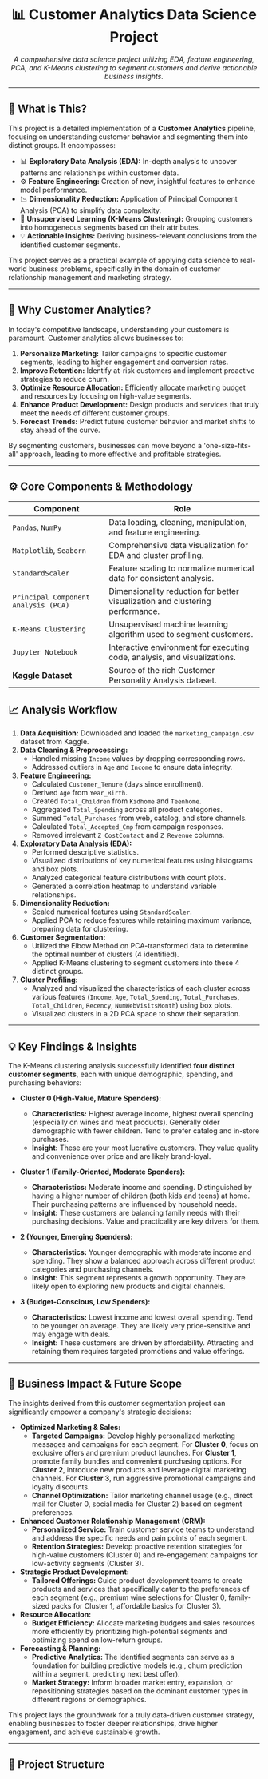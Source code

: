 <h1 align="center">📊 Customer Analytics Data Science Project</h1>

<p align="center">
  <em>A comprehensive data science project utilizing EDA, feature engineering, PCA, and K-Means clustering to segment customers and derive actionable business insights.</em>
</p>

---

## 🚀 What is This?

This project is a detailed implementation of a **Customer Analytics** pipeline, focusing on understanding customer behavior and segmenting them into distinct groups. It encompasses:

- 📊 **Exploratory Data Analysis (EDA):** In-depth analysis to uncover patterns and relationships within customer data.
- ⚙️ **Feature Engineering:** Creation of new, insightful features to enhance model performance.
- 📉 **Dimensionality Reduction:** Application of Principal Component Analysis (PCA) to simplify data complexity.
- 🧠 **Unsupervised Learning (K-Means Clustering):** Grouping customers into homogeneous segments based on their attributes.
- 💡 **Actionable Insights:** Deriving business-relevant conclusions from the identified customer segments.

This project serves as a practical example of applying data science to real-world business problems, specifically in the domain of customer relationship management and marketing strategy.

---

## 🧠 Why Customer Analytics?

In today's competitive landscape, understanding your customers is paramount. Customer analytics allows businesses to:

1.  **Personalize Marketing:** Tailor campaigns to specific customer segments, leading to higher engagement and conversion rates.
2.  **Improve Retention:** Identify at-risk customers and implement proactive strategies to reduce churn.
3.  **Optimize Resource Allocation:** Efficiently allocate marketing budget and resources by focusing on high-value segments.
4.  **Enhance Product Development:** Design products and services that truly meet the needs of different customer groups.
5.  **Forecast Trends:** Predict future customer behavior and market shifts to stay ahead of the curve.

By segmenting customers, businesses can move beyond a 'one-size-fits-all' approach, leading to more effective and profitable strategies.

---

## ⚙️ Core Components & Methodology

| Component                        | Role                                                                    |
|----------------------------------|-------------------------------------------------------------------------|
| `Pandas`, `NumPy`                | Data loading, cleaning, manipulation, and feature engineering.          |
| `Matplotlib`, `Seaborn`          | Comprehensive data visualization for EDA and cluster profiling.         |
| `StandardScaler`                 | Feature scaling to normalize numerical data for consistent analysis.    |
| `Principal Component Analysis (PCA)` | Dimensionality reduction for better visualization and clustering performance. |
| `K-Means Clustering`             | Unsupervised machine learning algorithm used to segment customers.      |
| `Jupyter Notebook`               | Interactive environment for executing code, analysis, and visualizations. |
| **Kaggle Dataset** | Source of the rich Customer Personality Analysis dataset.               |

## 📈 Analysis Workflow

1.  **Data Acquisition:** Downloaded and loaded the `marketing_campaign.csv` dataset from Kaggle.
2.  **Data Cleaning & Preprocessing:**
    * Handled missing `Income` values by dropping corresponding rows.
    * Addressed outliers in `Age` and `Income` to ensure data integrity.
3.  **Feature Engineering:**
    * Calculated `Customer_Tenure` (days since enrollment).
    * Derived `Age` from `Year_Birth`.
    * Created `Total_Children` from `Kidhome` and `Teenhome`.
    * Aggregated `Total_Spending` across all product categories.
    * Summed `Total_Purchases` from web, catalog, and store channels.
    * Calculated `Total_Accepted_Cmp` from campaign responses.
    * Removed irrelevant `Z_CostContact` and `Z_Revenue` columns.
4.  **Exploratory Data Analysis (EDA):**
    * Performed descriptive statistics.
    * Visualized distributions of key numerical features using histograms and box plots.
    * Analyzed categorical feature distributions with count plots.
    * Generated a correlation heatmap to understand variable relationships.
5.  **Dimensionality Reduction:**
    * Scaled numerical features using `StandardScaler`.
    * Applied PCA to reduce features while retaining maximum variance, preparing data for clustering.
6.  **Customer Segmentation:**
    * Utilized the Elbow Method on PCA-transformed data to determine the optimal number of clusters (4 identified).
    * Applied K-Means clustering to segment customers into these 4 distinct groups.
7.  **Cluster Profiling:**
    * Analyzed and visualized the characteristics of each cluster across various features (`Income`, `Age`, `Total_Spending`, `Total_Purchases`, `Total_Children`, `Recency`, `NumWebVisitsMonth`) using box plots.
    * Visualized clusters in a 2D PCA space to show their separation.

---

## 💡 Key Findings & Insights

The K-Means clustering analysis successfully identified **four distinct customer segments**, each with unique demographic, spending, and purchasing behaviors:

* **Cluster 0 (High-Value, Mature Spenders):**
    * **Characteristics:** Highest average income, highest overall spending (especially on wines and meat products). Generally older demographic with fewer children. Tend to prefer catalog and in-store purchases.
    * **Insight:** These are your most lucrative customers. They value quality and convenience over price and are likely brand-loyal.

* **Cluster 1 (Family-Oriented, Moderate Spenders):**
    * **Characteristics:** Moderate income and spending. Distinguished by having a higher number of children (both kids and teens) at home. Their purchasing patterns are influenced by household needs.
    * **Insight:** These customers are balancing family needs with their purchasing decisions. Value and practicality are key drivers for them.

* **2 (Younger, Emerging Spenders):**
    * **Characteristics:** Younger demographic with moderate income and spending. They show a balanced approach across different product categories and purchasing channels.
    * **Insight:** This segment represents a growth opportunity. They are likely open to exploring new products and digital channels.

* **3 (Budget-Conscious, Low Spenders):**
    * **Characteristics:** Lowest income and lowest overall spending. Tend to be younger on average. They are likely very price-sensitive and may engage with deals.
    * **Insight:** These customers are driven by affordability. Attracting and retaining them requires targeted promotions and value offerings.

---

## 🚀 Business Impact & Future Scope

The insights derived from this customer segmentation project can significantly empower a company's strategic decisions:

* **Optimized Marketing & Sales:**
    * **Targeted Campaigns:** Develop highly personalized marketing messages and campaigns for each segment. For **Cluster 0**, focus on exclusive offers and premium product launches. For **Cluster 1**, promote family bundles and convenient purchasing options. For **Cluster 2**, introduce new products and leverage digital marketing channels. For **Cluster 3**, run aggressive promotional campaigns and loyalty discounts.
    * **Channel Optimization:** Tailor marketing channel usage (e.g., direct mail for Cluster 0, social media for Cluster 2) based on segment preferences.
* **Enhanced Customer Relationship Management (CRM):**
    * **Personalized Service:** Train customer service teams to understand and address the specific needs and pain points of each segment.
    * **Retention Strategies:** Develop proactive retention strategies for high-value customers (Cluster 0) and re-engagement campaigns for low-activity segments (Cluster 3).
* **Strategic Product Development:**
    * **Tailored Offerings:** Guide product development teams to create products and services that specifically cater to the preferences of each segment (e.g., premium wine selections for Cluster 0, family-sized packs for Cluster 1, affordable basics for Cluster 3).
* **Resource Allocation:**
    * **Budget Efficiency:** Allocate marketing budgets and sales resources more efficiently by prioritizing high-potential segments and optimizing spend on low-return groups.
* **Forecasting & Planning:**
    * **Predictive Analytics:** The identified segments can serve as a foundation for building predictive models (e.g., churn prediction within a segment, predicting next best offer).
    * **Market Strategy:** Inform broader market entry, expansion, or repositioning strategies based on the dominant customer types in different regions or demographics.

This project lays the groundwork for a truly data-driven customer strategy, enabling businesses to foster deeper relationships, drive higher engagement, and achieve sustainable growth.

---

## 📁 Project Structure
